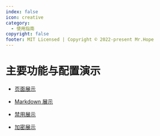 ```yaml
---
index: false
icon: creative
category:
  - 使用指南
copyright: false
footer: MIT Licensed | Copyright © 2022-present Mr.Hope
---
```


# 主要功能与配置演示

- [页面展示](page.md)

- [Markdown 展示](markdown.md)

- [禁用展示](disable.md)

- [加密展示](encrypt.md)

